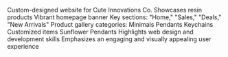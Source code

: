 Custom-designed website for Cute Innovations Co.
Showcases resin products
Vibrant homepage banner
Key sections: "Home," "Sales," "Deals," "New Arrivals"
Product gallery categories:
Minimals
Pendants
Keychains
Customized items
Sunflower Pendants
Highlights web design and development skills
Emphasizes an engaging and visually appealing user experience
